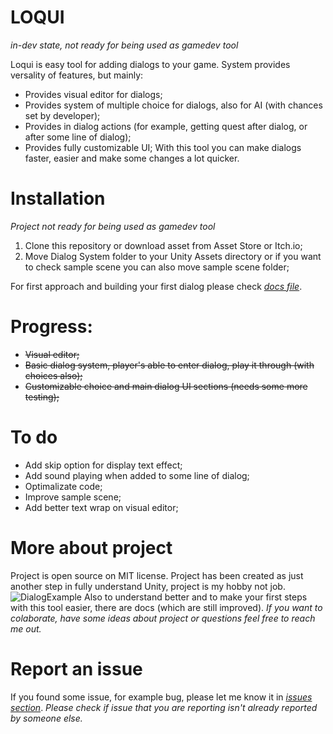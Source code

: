 # LOQUI
*in-dev state, not ready for being used as gamedev tool*

Loqui is easy tool for adding dialogs to your game. System provides versality of features, but mainly:
* Provides visual editor for dialogs;
* Provides system of multiple choice for dialogs, also for AI (with chances set by developer);
* Provides in dialog actions (for example, getting quest after dialog, or after some line of dialog);
* Provides fully customizable UI;
With this tool you can make dialogs faster, easier and make some changes a lot quicker.


# Installation
*Project not ready for being used as gamedev tool*
1. Clone this repository or download asset from Asset Store or Itch.io;
2. Move Dialog System folder to your Unity Assets directory or if you want to check sample scene you can also move sample scene folder;

For first approach and building your first dialog please check [*docs file*](docs/FirstApproach.md). 


# Progress:
* ~~Visual editor;~~
* ~~Basic dialog system, player's able to enter dialog, play it through (with choices also);~~
* ~~Customizable choice and main dialog UI sections (needs some more testing);~~


# To do
* Add skip option for display text effect;
* Add sound playing when added to some line of dialog;
* Optimalizate code;
* Improve sample scene;
* Add better text wrap on visual editor;


# More about project
Project is open source on MIT license. Project has been created as just another step in fully understand Unity, project is my hobby not job. 
![DialogExample](https://user-images.githubusercontent.com/20907620/183308771-fc7732bb-7f4b-46f7-8f69-f5bf49bc85a1.png)
Also to understand better and to make your first steps with this tool easier, there are docs (which are still improved).
*If you want to colaborate, have some ideas about project or questions feel free to reach me out.*



# Report an issue
If you found some issue, for example bug, please let me know it in [*issues section*](https://github.com/mmarusiak/unity-dialog-system/issues). *Please check if issue that you are reporting isn't already reported by someone else.*
